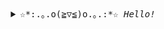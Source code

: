 <div align="center">
<details>
<summary><samp>☆*:.｡.o(≧▽≦)o.｡.:*☆ <i>Hello!</i></samp></summary>
<hr>

#### _languages_
![Python](https://img.shields.io/badge/-Python-4B8BBE?&logo=Python&logoColor=fff)
![C](https://img.shields.io/badge/-C-888?&logo=C&logoColor=fff)

#### _working environment_
![Emacs](https://img.shields.io/badge/-Emacs-7e58b4?&logo=GnuEmacs&logoColor=fff)
![Visual Studio](https://img.shields.io/badge/-Visual_Studio-a377da?&logo=VisualStudio&logoColor=fff)

#### _contacts_

![Discord](https://img.shields.io/badge/kra53n%232877-7289DA?style=for-the-badge&logo=discord&logoColor=fff)
